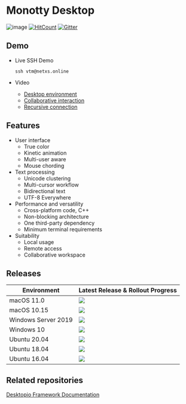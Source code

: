 # Monotty Desktop

![image](https://dice.netxs.online/cloud/vtm/mde_banner_v1.04.png)
[![HitCount](https://views.whatilearened.today/views/github/netxs-group/VTM.svg)](https://github.com/netxs-group/VTM)
[![Gitter](https://badges.gitter.im/netxs-group/VTM.svg)](https://gitter.im/netxs-group/VTM?utm_source=badge&utm_medium=badge&utm_campaign=pr-badge)

## Demo
- Live SSH Demo  
    
     `ssh vtm@netxs.online`  
      
- Video
  - [Desktop environment](https://youtu.be/fLumnSctakY)
  - [Collaborative interaction](https://youtu.be/0zU4e5Vam8c)
  - [Recursive connection](https://youtu.be/Fm5X75sO62c)

## Features
- User interface
  - True color
  - Kinetic animation
  - Multi-user aware
  - Mouse chording  
- Text processing
  - Unicode clustering
  - Multi-cursor workflow
  - Bidirectional text
  - UTF-8 Everywhere
- Performance and versatility
  - Cross-platform code, C++
  - Non-blocking architecture
  - One third-party dependency
  - Minimum terminal requirements
- Suitability
  - Local usage
  - Remote access
  - Сollaborative workspace

## Releases
| Environment         | Latest Release & Rollout Progress |
| --------------------|-----------------------------------|
| macOS 11.0          | [![](https://dice.netxs.online/cloud/monotty/status/macos110)](https://github.com/netxs-group/VTM/releases)
| macOS 10.15         | [![](https://dice.netxs.online/cloud/monotty/status/macos1015)](https://github.com/netxs-group/VTM/releases)
| Windows Server 2019 | [![](https://dice.netxs.online/cloud/monotty/status/windows2019)](https://github.com/netxs-group/VTM/releases)
| Windows 10          | [![](https://dice.netxs.online/cloud/monotty/status/windows10)](https://github.com/netxs-group/VTM/releases)
| Ubuntu 20.04        | [![](https://dice.netxs.online/cloud/monotty/status/ubuntu20)](https://github.com/netxs-group/VTM/releases)
| Ubuntu 18.04        | [![](https://dice.netxs.online/cloud/monotty/status/ubuntu18)](https://github.com/netxs-group/VTM/releases)
| Ubuntu 16.04        | [![](https://dice.netxs.online/cloud/monotty/status/ubuntu16)](https://github.com/netxs-group/VTM/releases) |

## Related repositories
[Desktopio Framework Documentation](https://github.com/netxs-group/Desktopio-Docs)
